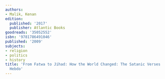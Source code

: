 ```yaml
---
authors:
- Malik, Kenan
edition:
  published: '2017'
  publisher: Atlantic Books
goodreads: '35052552'
isbn: '9781786491046'
published: '2009'
subjects:
- religion
- politics
- history
title: 'From Fatwa to Jihad: How the World Changed: The Satanic Verses to Charlie
  Hebdo'
---
```


